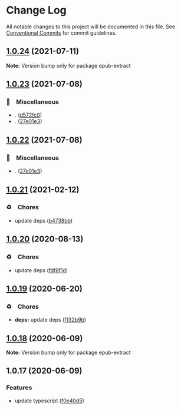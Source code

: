 # Change Log

All notable changes to this project will be documented in this file.
See [Conventional Commits](https://conventionalcommits.org) for commit guidelines.

## [1.0.24](https://github.com/bluelovers/ws-epub/compare/epub-extract@1.0.23...epub-extract@1.0.24) (2021-07-11)

**Note:** Version bump only for package epub-extract





## [1.0.23](https://github.com/bluelovers/ws-epub/compare/epub-extract@1.0.21...epub-extract@1.0.23) (2021-07-08)


### 🔖　Miscellaneous

* . ([d572fc0](https://github.com/bluelovers/ws-epub/commit/d572fc06006d2fb46aab18a99f59b01ae4741607))
* . ([27e01e3](https://github.com/bluelovers/ws-epub/commit/27e01e3ec1e5cfe0dfdad53b7c0892ca202e55d5))





## [1.0.22](https://github.com/bluelovers/ws-epub/compare/epub-extract@1.0.21...epub-extract@1.0.22) (2021-07-08)


### 🔖　Miscellaneous

* . ([27e01e3](https://github.com/bluelovers/ws-epub/commit/27e01e3ec1e5cfe0dfdad53b7c0892ca202e55d5))





## [1.0.21](https://github.com/bluelovers/ws-epub/compare/epub-extract@1.0.20...epub-extract@1.0.21) (2021-02-12)


### ♻️　Chores

* update deps ([b4738bb](https://github.com/bluelovers/ws-epub/commit/b4738bb61982286d8770cfae267717b9cac58e4f))





## [1.0.20](https://github.com/bluelovers/ws-epub/compare/epub-extract@1.0.19...epub-extract@1.0.20) (2020-08-13)


### ♻️　Chores

* update deps ([fdf8f1d](https://github.com/bluelovers/ws-epub/commit/fdf8f1d5eefac9e040f8d4fc34fa545e8e7b52e4))





## [1.0.19](https://github.com/bluelovers/ws-epub/compare/epub-extract@1.0.18...epub-extract@1.0.19) (2020-06-20)


### ♻️　Chores

* **deps:** update deps ([f132b9b](https://github.com/bluelovers/ws-epub/commit/f132b9b049da8ff86f5f3ef1eee7a7e143c0f77a))





## [1.0.18](https://github.com/bluelovers/ws-epub/compare/epub-extract@1.0.17...epub-extract@1.0.18) (2020-06-09)

**Note:** Version bump only for package epub-extract





## 1.0.17 (2020-06-09)


### Features

* update typescript ([f0e40d5](https://github.com/bluelovers/ws-epub/commit/f0e40d5bc786e99112c8d65c09754a184e5e70c9))
